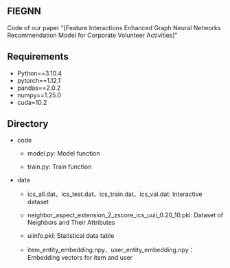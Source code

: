 ## FIEGNN
Code of our paper "[Feature Interactions Enhanced Graph Neural 
Networks Recommendation Model for Corporate Volunteer Activities]"

## Requirements
* Python==3.10.4
* pytorch==1.12.1
* pandas==2.0.2
* numpy==1.25.0
* cuda=10.2

## Directory

* code

  - model.py: Model function

  - train.py: Train function

* data
  
  - ics_all.dat、ics_test.dat、ics_train.dat、ics_val.dat: Interactive dataset
  
  - neighbor_aspect_extension_2_zscore_ics_uuii_0.20_10.pkl: Dataset of Neighbors and Their Attributes

  - uiinfo.pkl: Statistical data table

  - item_entity_embedding.npy、user_entity_embedding.npy：Embedding vectors for item and user
  
